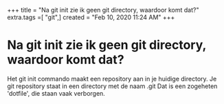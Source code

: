 +++
title = "Na git init zie ik geen git directory, waardoor komt dat?"
extra.tags =[ "git",]
created = "Feb 10, 2020 11:24 AM"
+++
# Na git init zie ik geen git directory, waardoor komt dat?
Het git init commando maakt een repository aan in je huidige directory. Je git repository staat in een directory met de naam .git Dat is een zogeheten 'dotfile', die staan vaak verborgen.
